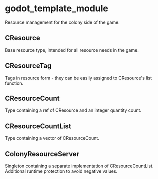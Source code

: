 # godot_template_module
Resource management for the colony side of the game. 

## CResource
Base resource type, intended for all resource needs in the game. 

## CResourceTag
Tags in resource form - they can be easily assigned to CResource's list function.  

## CResourceCount
Type containing a ref of CResource and an integer quantity count.

## CResourceCountList
Type containing a vector of CResourceCount.  

## ColonyResourceServer
Singleton containing a separate implementation of CResourceCountList. 
Additional runtime protection to avoid negative values.
